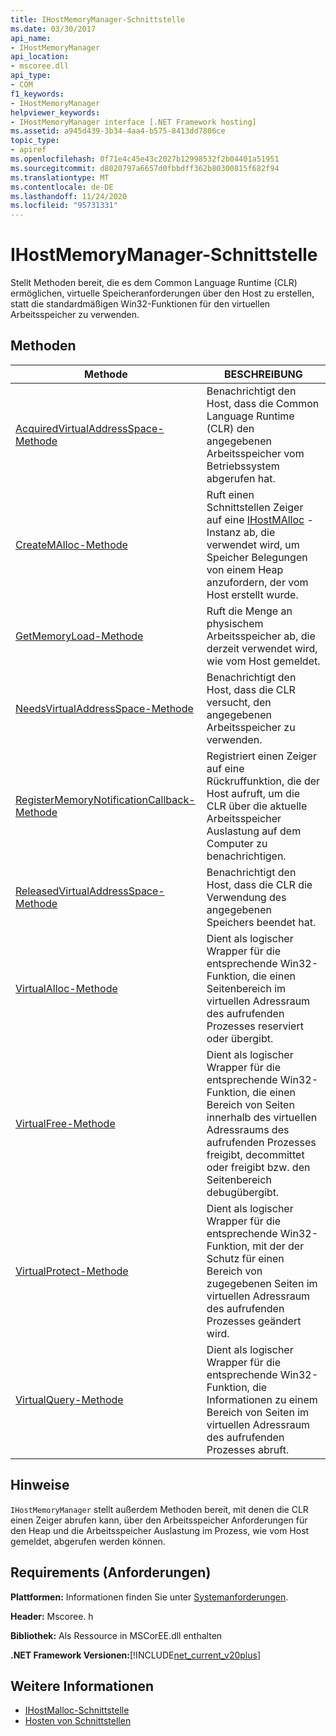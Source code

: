 ```yaml
---
title: IHostMemoryManager-Schnittstelle
ms.date: 03/30/2017
api_name:
- IHostMemoryManager
api_location:
- mscoree.dll
api_type:
- COM
f1_keywords:
- IHostMemoryManager
helpviewer_keywords:
- IHostMemoryManager interface [.NET Framework hosting]
ms.assetid: a945d439-3b34-4aa4-b575-8413dd7806ce
topic_type:
- apiref
ms.openlocfilehash: 0f71e4c45e43c2027b12998532f2b04401a51951
ms.sourcegitcommit: d8020797a6657d0fbbdff362b80300815f682f94
ms.translationtype: MT
ms.contentlocale: de-DE
ms.lasthandoff: 11/24/2020
ms.locfileid: "95731331"
---
```

# <a name="ihostmemorymanager-interface"></a>IHostMemoryManager-Schnittstelle

Stellt Methoden bereit, die es dem Common Language Runtime (CLR) ermöglichen, virtuelle Speicheranforderungen über den Host zu erstellen, statt die standardmäßigen Win32-Funktionen für den virtuellen Arbeitsspeicher zu verwenden.  
  
## <a name="methods"></a>Methoden  
  
|Methode|BESCHREIBUNG|  
|------------|-----------------|  
|[AcquiredVirtualAddressSpace-Methode](ihostmemorymanager-acquiredvirtualaddressspace-method.md)|Benachrichtigt den Host, dass die Common Language Runtime (CLR) den angegebenen Arbeitsspeicher vom Betriebssystem abgerufen hat.|  
|[CreateMAlloc-Methode](ihostmemorymanager-createmalloc-method.md)|Ruft einen Schnittstellen Zeiger auf eine [IHostMAlloc](ihostmalloc-interface.md) -Instanz ab, die verwendet wird, um Speicher Belegungen von einem Heap anzufordern, der vom Host erstellt wurde.|  
|[GetMemoryLoad-Methode](ihostmemorymanager-getmemoryload-method.md)|Ruft die Menge an physischem Arbeitsspeicher ab, die derzeit verwendet wird, wie vom Host gemeldet.|  
|[NeedsVirtualAddressSpace-Methode](ihostmemorymanager-needsvirtualaddressspace-method.md)|Benachrichtigt den Host, dass die CLR versucht, den angegebenen Arbeitsspeicher zu verwenden.|  
|[RegisterMemoryNotificationCallback-Methode](ihostmemorymanager-registermemorynotificationcallback-method.md)|Registriert einen Zeiger auf eine Rückruffunktion, die der Host aufruft, um die CLR über die aktuelle Arbeitsspeicher Auslastung auf dem Computer zu benachrichtigen.|  
|[ReleasedVirtualAddressSpace-Methode](ihostmemorymanager-releasedvirtualaddressspace-method.md)|Benachrichtigt den Host, dass die CLR die Verwendung des angegebenen Speichers beendet hat.|  
|[VirtualAlloc-Methode](ihostmemorymanager-virtualalloc-method.md)|Dient als logischer Wrapper für die entsprechende Win32-Funktion, die einen Seitenbereich im virtuellen Adressraum des aufrufenden Prozesses reserviert oder übergibt.|  
|[VirtualFree-Methode](ihostmemorymanager-virtualfree-method.md)|Dient als logischer Wrapper für die entsprechende Win32-Funktion, die einen Bereich von Seiten innerhalb des virtuellen Adressraums des aufrufenden Prozesses freigibt, decommittet oder freigibt bzw. den Seitenbereich debugübergibt.|  
|[VirtualProtect-Methode](ihostmemorymanager-virtualprotect-method.md)|Dient als logischer Wrapper für die entsprechende Win32-Funktion, mit der der Schutz für einen Bereich von zugegebenen Seiten im virtuellen Adressraum des aufrufenden Prozesses geändert wird.|  
|[VirtualQuery-Methode](ihostmemorymanager-virtualquery-method.md)|Dient als logischer Wrapper für die entsprechende Win32-Funktion, die Informationen zu einem Bereich von Seiten im virtuellen Adressraum des aufrufenden Prozesses abruft.|  
  
## <a name="remarks"></a>Hinweise  

 `IHostMemoryManager` stellt außerdem Methoden bereit, mit denen die CLR einen Zeiger abrufen kann, über den Arbeitsspeicher Anforderungen für den Heap und die Arbeitsspeicher Auslastung im Prozess, wie vom Host gemeldet, abgerufen werden können.  
  
## <a name="requirements"></a>Requirements (Anforderungen)  

 **Plattformen:** Informationen finden Sie unter [Systemanforderungen](../../get-started/system-requirements.md).  
  
 **Header:** Mscoree. h  
  
 **Bibliothek:** Als Ressource in MSCorEE.dll enthalten  
  
 **.NET Framework Versionen:**[!INCLUDE[net_current_v20plus](../../../../includes/net-current-v20plus-md.md)]  
  
## <a name="see-also"></a>Weitere Informationen

- [IHostMalloc-Schnittstelle](ihostmalloc-interface.md)
- [Hosten von Schnittstellen](hosting-interfaces.md)
